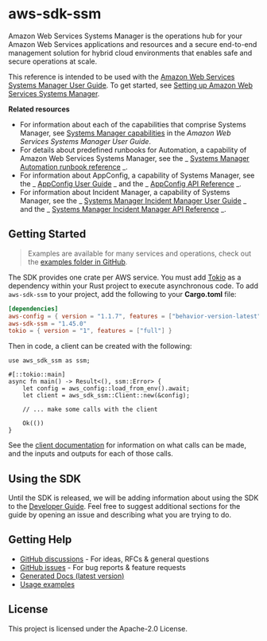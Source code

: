 # aws-sdk-ssm

Amazon Web Services Systems Manager is the operations hub for your Amazon Web Services applications and resources and a secure end-to-end management solution for hybrid cloud environments that enables safe and secure operations at scale.

This reference is intended to be used with the [Amazon Web Services Systems Manager User Guide](https://docs.aws.amazon.com/systems-manager/latest/userguide/). To get started, see [Setting up Amazon Web Services Systems Manager](https://docs.aws.amazon.com/systems-manager/latest/userguide/systems-manager-setting-up.html).

__Related resources__
  - For information about each of the capabilities that comprise Systems Manager, see [Systems Manager capabilities](https://docs.aws.amazon.com/systems-manager/latest/userguide/what-is-systems-manager.html#systems-manager-capabilities) in the _Amazon Web Services Systems Manager User Guide_.
  - For details about predefined runbooks for Automation, a capability of Amazon Web Services Systems Manager, see the _ [Systems Manager Automation runbook reference](https://docs.aws.amazon.com/systems-manager-automation-runbooks/latest/userguide/automation-runbook-reference.html) _.
  - For information about AppConfig, a capability of Systems Manager, see the _ [AppConfig User Guide](https://docs.aws.amazon.com/appconfig/latest/userguide/) _ and the _ [AppConfig API Reference](https://docs.aws.amazon.com/appconfig/2019-10-09/APIReference/) _.
  - For information about Incident Manager, a capability of Systems Manager, see the _ [Systems Manager Incident Manager User Guide](https://docs.aws.amazon.com/incident-manager/latest/userguide/) _ and the _ [Systems Manager Incident Manager API Reference](https://docs.aws.amazon.com/incident-manager/latest/APIReference/) _.

## Getting Started

> Examples are available for many services and operations, check out the
> [examples folder in GitHub](https://github.com/awslabs/aws-sdk-rust/tree/main/examples).

The SDK provides one crate per AWS service. You must add [Tokio](https://crates.io/crates/tokio)
as a dependency within your Rust project to execute asynchronous code. To add `aws-sdk-ssm` to
your project, add the following to your **Cargo.toml** file:

```toml
[dependencies]
aws-config = { version = "1.1.7", features = ["behavior-version-latest"] }
aws-sdk-ssm = "1.45.0"
tokio = { version = "1", features = ["full"] }
```

Then in code, a client can be created with the following:

```rust,no_run
use aws_sdk_ssm as ssm;

#[::tokio::main]
async fn main() -> Result<(), ssm::Error> {
    let config = aws_config::load_from_env().await;
    let client = aws_sdk_ssm::Client::new(&config);

    // ... make some calls with the client

    Ok(())
}
```

See the [client documentation](https://docs.rs/aws-sdk-ssm/latest/aws_sdk_ssm/client/struct.Client.html)
for information on what calls can be made, and the inputs and outputs for each of those calls.

## Using the SDK

Until the SDK is released, we will be adding information about using the SDK to the
[Developer Guide](https://docs.aws.amazon.com/sdk-for-rust/latest/dg/welcome.html). Feel free to suggest
additional sections for the guide by opening an issue and describing what you are trying to do.

## Getting Help

* [GitHub discussions](https://github.com/awslabs/aws-sdk-rust/discussions) - For ideas, RFCs & general questions
* [GitHub issues](https://github.com/awslabs/aws-sdk-rust/issues/new/choose) - For bug reports & feature requests
* [Generated Docs (latest version)](https://awslabs.github.io/aws-sdk-rust/)
* [Usage examples](https://github.com/awslabs/aws-sdk-rust/tree/main/examples)

## License

This project is licensed under the Apache-2.0 License.

